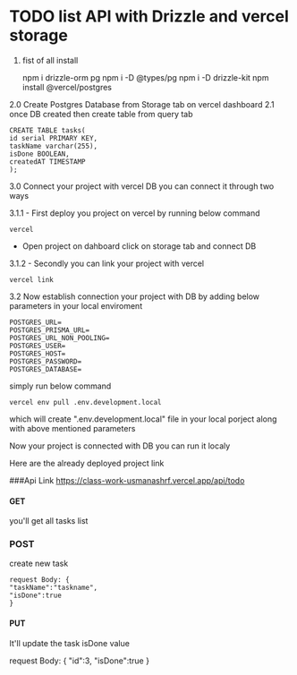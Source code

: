
# TODO list API with Drizzle and vercel storage

1. fist of all install

	npm i drizzle-orm pg
	npm i -D @types/pg
	npm i -D drizzle-kit
	npm install @vercel/postgres

2.0 Create Postgres Database from Storage tab on vercel dashboard
2.1 once DB created then create table from query tab
	
	CREATE TABLE tasks(
	id serial PRIMARY KEY,
	taskName varchar(255),
	isDone BOOLEAN,
	createdAT TIMESTAMP
	);

	
3.0 Connect your project with vercel DB you can connect it through two ways

3.1.1 - First deploy you project on vercel by running below command

	vercel

- Open project on dahboard click on storage tab and connect DB

3.1.2 - Secondly you can link your project with vercel

	vercel link 

3.2 Now establish connection your project with DB by adding below parameters in your local enviroment

```
POSTGRES_URL=
POSTGRES_PRISMA_URL=
POSTGRES_URL_NON_POOLING=
POSTGRES_USER=
POSTGRES_HOST=
POSTGRES_PASSWORD=
POSTGRES_DATABASE=
```

simply run below command

	vercel env pull .env.development.local

which will create ".env.development.local" file in your local porject along with above mentioned parameters

Now your project is connected with DB you can run it localy


Here are the already deployed project link

###Api Link
  https://class-work-usmanashrf.vercel.app/api/todo
  
#### GET 
  you'll get all tasks list
  
 
### POST 
create new task

	request Body: {
    "taskName":"taskname",
    "isDone":true
	} 

#### PUT
It'll update the task isDone value

  request Body: {
   "id":3,
    "isDone":true
	} 

  
